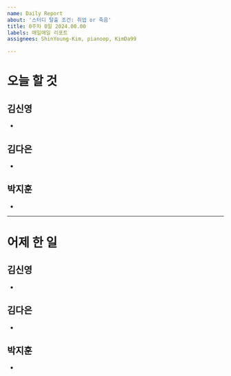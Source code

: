 ```yaml
---
name: Daily Report
about: '스터디 탈출 조건: 취업 or 죽음'
title: 0주차 0일 2024.00.00
labels: 매일매일 리포트
assignees: ShinYoung-Kim, pianoop, KimDa99

---
```


# 오늘 할 것
## 김신영
- 

## 김다은
-

## 박지훈
- 

---
# 어제 한 일
## 김신영
- 

## 김다은
- 

## 박지훈
-
